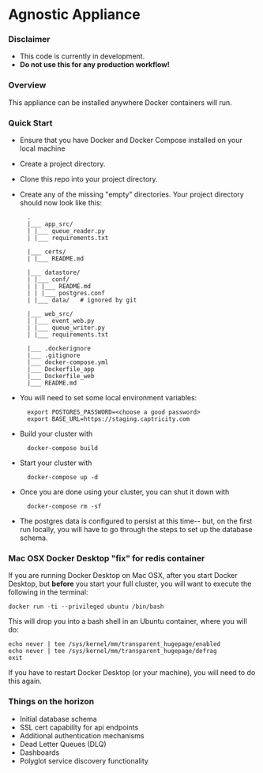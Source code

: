 # Agnostic Appliance

### Disclaimer
* This code is currently in development.
* **Do not use this for any production workflow!**

### Overview
This appliance can be installed anywhere Docker containers will run.

### Quick Start
* Ensure that you have Docker and Docker Compose installed on your local machine
* Create a project directory.
* Clone this repo into your project directory.
* Create any of the missing "empty" directories.  Your project directory
should now look like this:

        .
        |___ app_src/
        | |___ queue_reader.py
        | |___ requirements.txt

        |___ certs/
        | |___ README.md

        |___ datastore/
        | |___ conf/
        | | |___ README.md
        | | |___ postgres.conf
        | |___ data/   # ignored by git

        |___ web_src/
        | |___ event_web.py
        | |___ queue_writer.py
        | |___ requirements.txt

        |___ .dockerignore
        |___ .gitignore
        |___ docker-compose.yml
        |___ Dockerfile_app
        |___ Dockerfile_web
        |___ README.md

* You will need to set some local environment variables:

        export POSTGRES_PASSWORD=<choose a good password>
        export BASE_URL=https://staging.captricity.com

* Build your cluster with

        docker-compose build

* Start your cluster with

        docker-compose up -d

* Once you are done using your cluster, you can shut it down with

        docker-compose rm -sf

* The postgres data is configured to persist at this time-- but, on the first
run locally, you will have to go through the steps to set up the database schema.

### Mac OSX Docker Desktop "fix" for redis container
If you are running Docker Desktop on Mac OSX, after you start Docker Desktop, but **before**
you start your full cluster, you will want to execute the following in the terminal:

    docker run -ti --privileged ubuntu /bin/bash

This will drop you into a bash shell in an Ubuntu container, where you will do:

    echo never | tee /sys/kernel/mm/transparent_hugepage/enabled
    echo never | tee /sys/kernel/mm/transparent_hugepage/defrag
    exit

If you have to restart Docker Desktop (or your machine), you will need to do this again.

### Things on the horizon
* Initial database schema
* SSL cert capability for api endpoints
* Additional authentication mechanisms
* Dead Letter Queues (DLQ)
* Dashboards
* Polyglot service discovery functionality
